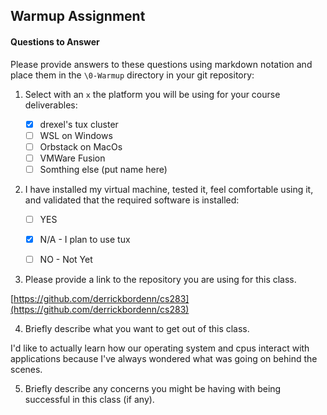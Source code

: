 ## Warmup Assignment

#### Questions to Answer
Please provide answers to these questions using markdown notation and place them in the `\0-Warmup` directory in your git repository:

1. Select with an `x` the platform you will be using for your course deliverables:

    - [x] drexel's tux cluster
    - [ ] WSL on Windows
    - [ ] Orbstack on MacOs
    - [ ] VMWare Fusion
    - [ ] Somthing else (put name here)

2. I have installed my virtual machine, tested it, feel comfortable using it, and validated that the required software is installed:

    - [ ] YES
    - [x] N/A - I plan to use tux
    - [ ] NO - Not Yet


3. Please provide a link to the repository you are using for this class.

[https://github.com/derrickbordenn/cs283](https://github.com/derrickbordenn/cs283)

4. Briefly describe what you want to get out of this class.

I'd like to actually learn how our operating system and cpus interact with applications because I've always wondered what was going on behind the scenes.

5. Briefly describe any concerns you might be having with being successful in this class (if any).
